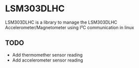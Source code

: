 LSM303DLHC
=========

LSM303DLHC is a library to manage the LSM303DLHC Accelerometer/Magnetometer using I²C communication in linux


TODO
----

* Add thermomether sensor reading
* Add accelerometer sensor reading
